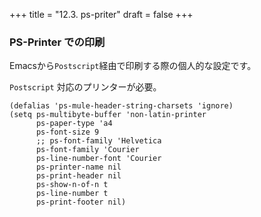 +++
title = "12.3. ps-priter"
draft = false
+++

### PS-Printer での印刷
Emacsから`Postscript`経由で印刷する際の個人的な設定です。

`Postscript` 対応のプリンターが必要。

```code
(defalias 'ps-mule-header-string-charsets 'ignore)
(setq ps-multibyte-buffer 'non-latin-printer
	  ps-paper-type 'a4
	  ps-font-size 9
	  ;; ps-font-family 'Helvetica
	  ps-font-family 'Courier
	  ps-line-number-font 'Courier
	  ps-printer-name nil
	  ps-print-header nil
	  ps-show-n-of-n t
	  ps-line-number t
	  ps-print-footer nil)
```
